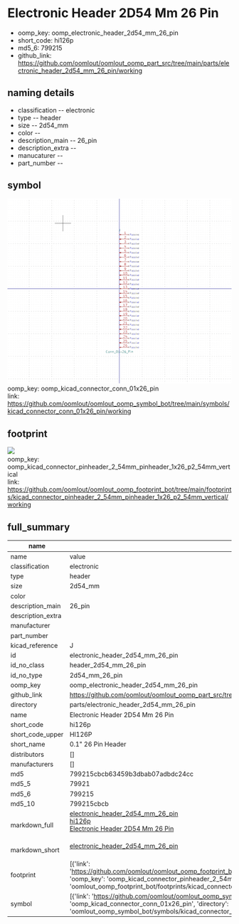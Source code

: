# Electronic Header 2D54 Mm 26 Pin

  
* oomp_key: oomp_electronic_header_2d54_mm_26_pin 
* short_code: hi126p
* md5_6: 799215  
* github_link: https://github.com/oomlout/oomlout_oomp_part_src/tree/main/parts/electronic_header_2d54_mm_26_pin/working  
## naming details
* classification -- electronic
* type -- header
* size -- 2d54_mm
* color -- 
* description_main -- 26_pin
* description_extra -- 
* manucaturer -- 
* part_number -- 



## symbol

![](symbol/0/working/working_600.png)  
oomp_key: oomp_kicad_connector_conn_01x26_pin  
link: https://github.com/oomlout/oomlout_oomp_symbol_bot/tree/main/symbols/kicad_connector_conn_01x26_pin/working  

## footprint

![](footprint/0/working/working_600.png)  
oomp_key: oomp_kicad_connector_pinheader_2_54mm_pinheader_1x26_p2_54mm_vertical  
link: https://github.com/oomlout/oomlout_oomp_footprint_bot/tree/main/footprints/kicad_connector_pinheader_2_54mm_pinheader_1x26_p2_54mm_vertical/working  

## full_summary
| name | value | 
| --- | --- | 
| name | value | 
| classification | electronic | 
| type | header | 
| size | 2d54_mm | 
| color |  | 
| description_main | 26_pin | 
| description_extra |  | 
| manufacturer |  | 
| part_number |  | 
| kicad_reference | J | 
| id | electronic_header_2d54_mm_26_pin | 
| id_no_class | header_2d54_mm_26_pin | 
| id_no_type | 2d54_mm_26_pin | 
| oomp_key | oomp_electronic_header_2d54_mm_26_pin | 
| github_link | https://github.com/oomlout/oomlout_oomp_part_src/tree/main/parts/electronic_header_2d54_mm_26_pin/working | 
| directory | parts/electronic_header_2d54_mm_26_pin | 
| name | Electronic Header 2D54 Mm 26 Pin | 
| short_code | hi126p | 
| short_code_upper | HI126P | 
| short_name | 0.1" 26 Pin Header | 
| distributors | [] | 
| manufacturers | [] | 
| md5 | 799215cbcb63459b3dbab07adbdc24cc | 
| md5_5 | 79921 | 
| md5_6 | 799215 | 
| md5_10 | 799215cbcb | 
| markdown_full | [electronic_header_2d54_mm_26_pin](https://github.com/oomlout/oomlout_oomp_part_src/tree/main/parts/electronic_header_2d54_mm_26_pin/working)<br>[hi126p](https://github.com/oomlout/oomlout_oomp_part_src/tree/main/parts/electronic_header_2d54_mm_26_pin/working)<br>[Electronic Header 2D54 Mm 26 Pin](https://github.com/oomlout/oomlout_oomp_part_src/tree/main/parts/electronic_header_2d54_mm_26_pin/working)<br><br> | 
| markdown_short | [electronic_header_2d54_mm_26_pin](https://github.com/oomlout/oomlout_oomp_part_src/tree/main/parts/electronic_header_2d54_mm_26_pin/working)<br><br> | 
| footprint | [{'link': 'https://github.com/oomlout/oomlout_oomp_footprint_bot/tree/main/foootprntss/kicad_connector_pinheader_2_54mm_pinheader_1x26_p2_54mm_vertical', 'oomp_key': 'oomp_kicad_connector_pinheader_2_54mm_pinheader_1x26_p2_54mm_vertical', 'directory': 'oomlout_oomp_footprint_bot/footprints/kicad_connector_pinheader_2_54mm_pinheader_1x26_p2_54mm_vertical//working/working.kicad_mod'}] | 
| symbol | [{'link': 'https://github.com/oomlout/oomlout_oomp_symbol_bot/tree/main/symbols/kicad_connector_conn_01x26_pin', 'oomp_key': 'oomp_kicad_connector_conn_01x26_pin', 'directory': 'oomlout_oomp_symbol_bot/symbols/kicad_connector_conn_01x26_pin//working/working.kicad_sym'}] | 
